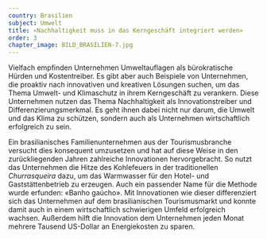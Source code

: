 ```yaml
---
country: Brasilien
subject: Umwelt
title: «Nachhaltigkeit muss in das Kerngeschäft integriert werden»
order: 3
chapter_image: BILD_BRASILIEN-7.jpg
---
```

<div class="content" markdown="1">
Vielfach empfinden Unternehmen Umweltauflagen als bürokratische Hürden und Kostentreiber. Es gibt aber auch Beispiele von Unternehmen, die proaktiv nach innovativen und kreativen Lösungen suchen, um das Thema Umwelt- und Klimaschutz in ihrem Kerngeschäft zu verankern. Diese Unternehmen nutzen das Thema Nachhaltigkeit als Innovationstreiber und Differenzierungsmerkmal. Es geht ihnen dabei nicht nur darum, die Umwelt und das Klima zu schützen, sondern auch als Unternehmen wirtschaftlich erfolgreich zu sein.

Ein brasilianisches Familienunternehmen aus der Tourismusbranche versucht dies konsequent umzusetzen und hat auf diese Weise in den zurückliegenden Jahren zahlreiche Innovationen hervorgebracht. So nutzt das Unternehmen die Hitze des Kohlefeuers in der traditionellen _Churrasqueira_ dazu, um das Warmwasser für den Hotel- und Gaststättenbetrieb zu erzeugen. Auch ein passender Name für die Methode wurde erfunden: «Banho gaúcho». Mit Innovationen wie dieser differenziert sich das Unternehmen auf dem brasilianischen Tourismusmarkt und konnte damit auch in einem wirtschaftlich schwierigen Umfeld erfolgreich wachsen. Außerdem hilft die Innovation dem Unternehmen jeden Monat mehrere Tausend US-Dollar an Energiekosten zu sparen.
</div>
